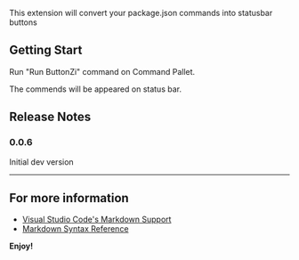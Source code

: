 
This extension will convert your package.json commands into statusbar buttons

## Getting Start

Run "Run ButtonZi" command on Command Pallet.

The commends will be appeared on status bar.


## Release Notes

### 0.0.6

Initial dev version


---


## For more information

* [Visual Studio Code's Markdown Support](http://code.visualstudio.com/docs/languages/markdown)
* [Markdown Syntax Reference](https://help.github.com/articles/markdown-basics/)

**Enjoy!**
